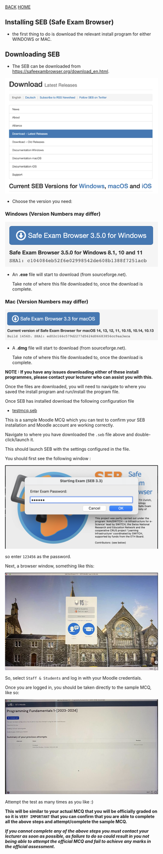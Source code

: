 [BACK](/topics/topicseb/seblab/01.html) [HOME](/index.html)

## Installing SEB (Safe Exam Browser)

- the first thing to do is download the relevant install program for either WINDOWS or MAC.

## Downloading SEB

- The SEB can be downloaded from <https://safeexambrowser.org/download_en.html>.

![The processing website](./img/downloads.png)

- Choose the version you need:

### Windows (Version Numbers may differ)

![Choose based on your operating system](./img/sebwin.png)

- An **.exe** file will start to download (from sourceforge.net).  

  Take note of where this file downloaded to, once the download is complete.

### Mac (Version Numbers may differ)

![Choose based on your operating system](./img/sebmac.png)

- A **.dmg** file will start to download (from sourceforge.net).  

  Take note of where this file downloaded to, once the download is complete.

**NOTE : If you have any issues downloading either of these install programmes, please contact your lecturer who can assist you with this.**

Once the files are downloaded, you will need to navigate to where you saved the install program and run/install the program file.

Once SEB has installed download the following configuration file

- [testmcq.seb](archives/testmcq.seb)

This is a sample Moodle MCQ which you can test to confirm your SEB installation and Moodle account are working correctly.

Navigate to where you have downloaded the `.seb` file above and double-click/launch it.

This should launch SEB with the settings configured in the file.

You should first see the following window :

![SEB with Moodle](./img/sebpwd.png)

so enter `123456` as the password.

Next, a browser window, something like this:

![SEB with Moodle](./img/sebmoodle.png)

So, select `Staff & Students` and log in with your Moodle credentials.

Once you are logged in, you should be taken directly to the sample MCQ, like so:

![SEB with Moodle](./img/sebtest.png)


Attempt the test as many times as you like :)

**This will be similar to your actual MCQ that you will be officially graded on so it is `VERY IMPORTANT` that you can confirm that you are able to complete all the above steps and attempt/complete the sample MCQ.**

***If you cannot complete any of the above steps you must contact your lecturer as soon as possible, as failure to do so could result in you not being able to attempt the official MCQ and fail to achieve any marks in the official assessment.***
